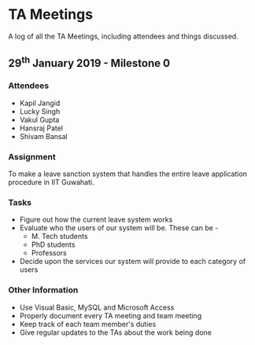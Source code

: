 # TA Meetings
A log of all the TA Meetings, including attendees and things discussed.

## 29<sup>th</sup> January 2019 - Milestone 0

### Attendees
* Kapil Jangid
* Lucky Singh
* Vakul Gupta
* Hansraj Patel
* Shivam Bansal

### Assignment
To make a leave sanction system that handles the entire leave application procedure in IIT Guwahati.

### Tasks
* Figure out how the current leave system works
* Evaluate who the users of our system will be. These can be -
    * M. Tech students
    * PhD students
    * Professors
* Decide upon the services our system will provide to each category of users

### Other Information
* Use Visual Basic, MySQL and Microsoft Access
* Properly document every TA meeting and team meeting
* Keep track of each team member's duties
* Give regular updates to the TAs about the work being done

